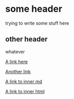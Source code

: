 # some header

trying to write some stuff here

## other header

whatever

[A link here](./CppProjects/020_Hello1/emdist/Hello1.html)

[Another link](./CppProjects/020_Hello2/Hello2.html)

[A link to inner md](./CppProjects/020_Hello1/src/some.md)

[A link to inner html](./CppProjects/020_Hello1/src/some.html)